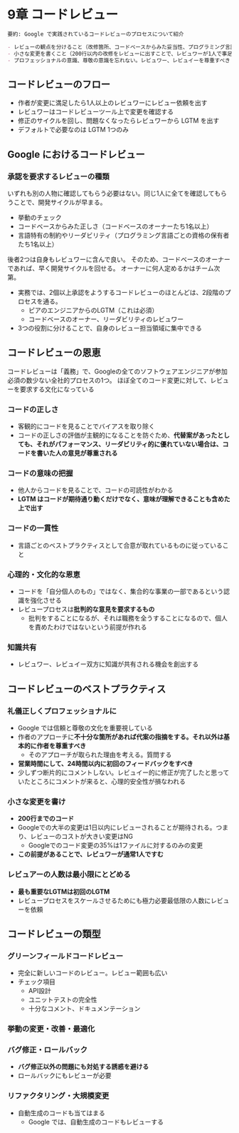 # 9章 コードレビュー

```markdown
要約: Google で実践されているコードレビューのプロセスについて紹介

- レビューの観点を分けること（改修箇所、コードベースからみた妥当性、プログラミング言語から見たリーダビリティ）
- 小さな変更を書くこと（200行以内の改修をレビューに出すことで、レビュワーが1人で事足り、レビューサイクルが円滑になる）
- プロフェッショナルの意識、尊敬の意識を忘れない。レビュワー、レビュイーを尊重すべき
```

## コードレビューのフロー

- 作者が変更に満足したら1人以上のレビュワーにレビュー依頼を出す
- レビュワーはコードレビューツール上で変更を確認する
- 修正のサイクルを回し、問題なくなったらレビュワーから LGTM を出す
- デフォルトで必要なのは LGTM 1つのみ

## Google におけるコードレビュー

### 承認を要求するレビューの種類

いずれも別の人物に確認してもらう必要はない。同じ1人に全てを確認してもらうことで、開発サイクルが早まる。

- 挙動のチェック
- コードベースからみた正しさ（コードベースのオーナーたち1名以上）
- 言語特有の制約やリーダビリティ（プログラミング言語ごとの資格の保有者たち1名以上）

後者2つは自身もレビュワーに含んで良い。
そのため、コードベースのオーナーであれば、早く開発サイクルを回せる。
オーナーに何人定めるかはチーム次第。

- 実務では、2個以上承認をようするコードレビューのほとんどは、2段階のプロセスを通る。
    - ピアのエンジニアからのLGTM（これは必須）
    - コードベースのオーナー、リーダビリティのレビュワー
- 3つの役割に分けることで、自身のレビュー担当領域に集中できる

## コードレビューの恩恵

コードレビューは「義務」で、Googleの全てのソフトウェアエンジニアが参加必須の数少ない全社的プロセスの1つ。
ほぼ全てのコード変更に対して、レビューを要求する文化になっている

### コードの正しさ

- 客観的にコードを見ることでバイアスを取り除く
- コードの正しさの評価が主観的になることを防ぐため、**代替案があったとしても、それがパフォーマンス、リーダビリティ的に優れていない場合は、コードを書いた人の意見が尊重される**

### コードの意味の把握

- 他人からコードを見ることで、コードの可読性がわかる
- **LGTM はコードが期待通り動くだけでなく、意味が理解できることも含めた上で出す**

### コードの一貫性

- 言語ごとのベストプラクティスとして合意が取れているものに従っていること

### 心理的・文化的な恩恵

- コードを「自分個人のもの」ではなく、集合的な事業の一部であるという認識を強化させる
- レビュープロセスは**批判的な意見を要求するもの**
    - 批判をすることになるが、それは職務を全うすることになるので、個人を責めたわけではないという前提が作れる

### 知識共有

- レビュワー、レビュイー双方に知識が共有される機会を創出する

## コードレビューのベストプラクティス

### 礼儀正しくプロフェッショナルに

- Google では信頼と尊敬の文化を重要視している
- 作者のアプローチに**不十分な箇所があれば代案の指摘をする。それ以外は基本的に作者を尊重すべき**
    - そのアプローチが取られた理由を考える。質問する
- **営業時間にして、24時間以内に初回のフィードバックをすべき**
- 少しずつ断片的にコメントしない。レビュイー的に修正が完了したと思っていたところにコメントが来ると、心理的安全性が損なわれる

### 小さな変更を書け

- **200行までのコード**
- Googleでの大半の変更は1日以内にレビューされることが期待される。つまり、レビューのコストが大きい変更はNG
    - Googleでのコード変更の35%は1ファイルに対するのみの変更
- **この前提があることで、レビュワーが通常1人ですむ**

### レビュアーの人数は最小限にとどめる

- **最も重要なLGTMは初回のLGTM**
- レビュープロセスをスケールさせるためにも極力必要最低限の人数にレビューを依頼

## コードレビューの類型

### グリーンフィールドコードレビュー

- 完全に新しいコードのレビュー。レビュー範囲も広い
- チェック項目
    - API設計
    - ユニットテストの完全性
    - 十分なコメント、ドキュメンテーション

### 挙動の変更・改善・最適化

### バグ修正・ロールバック

- **バグ修正以外の問題にも対処する誘惑を避ける**
- ロールバックにもレビューが必要

### リファクタリング・大規模変更

- 自動生成のコードも当てはまる
    - Google では、自動生成のコードもレビューする
